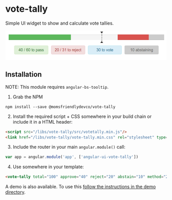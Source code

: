 vote-tally
==========
Simple UI widget to show and calculate vote tallies.

![Screenshot](./docs/shot.png)


Installation
------------
NOTE: This module requires `angular-bs-tooltip`.


1. Grab the NPM

```shell
npm install --save @momsfriendlydevco/vote-tally
```


2. Install the required script + CSS somewhere in your build chain or include it in a HTML header:

```html
<script src="/libs/vote-tally/src/votetally.min.js"/>
<link href="/libs/vote-tally/vote-tally.min.css" rel="stylesheet" type="text/css"/>
```


3. Include the router in your main `angular.module()` call:

```javascript
var app = angular.module('app', ['angular-ui-vote-tally'])
```


4. Use somewhere in your template:

```html
<vote-tally total="100" approve="40" reject="20" abstain="10" method="2/3rds" summary="true"></vote-tally>
```


A demo is also available. To use this [follow the instructions in the demo directory](./demo/README.md).
